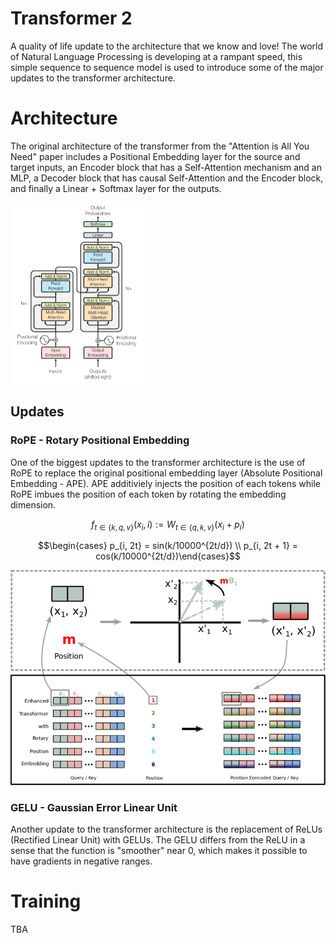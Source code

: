 # Transformer 2
A quality of life update to the architecture that we know and love! The world of Natural Language Processing is developing at a rampant speed, this simple sequence to sequence model is used to introduce some of the major updates to the transformer architecture.

# Architecture
The original architecture of the transformer from the "Attention is All You Need" paper includes a Positional Embedding layer for the source and target inputs, an Encoder block that has a Self-Attention mechanism and an MLP, a Decoder block that has causal Self-Attention and the Encoder block, and finally a Linear + Softmax layer for the outputs.

<img src="https://github.com/radia78/Transformer2/blob/main/images/transformer_architecture.png" alt="Original Architecture" width="214" height="290"/>


## Updates
### RoPE - Rotary Positional Embedding
One of the biggest updates to the transformer architecture is the use of RoPE to replace the original positional embedding layer (Absolute Positional Embedding - APE). APE additiviely injects the position of each tokens while RoPE imbues the position of each token by rotating the embedding dimension.

$$f_{t \in \{k, q, v\}}(x_i, i) := W_{t \in \{q, k ,v\}}(x_i + p_i)$$

$$\begin{cases} p_{i, 2t} = sin(k/10000^{2t/d}) \\ p_{i, 2t + 1} = cos(k/10000^{2t/d})\end{cases}$$


<img src="https://github.com/radia78/Transformer2/blob/main/images/rope_example.png" alt="Original Architecture"/>

### GELU - Gaussian Error Linear Unit
Another update to the transformer architecture is the replacement of ReLUs (Rectified Linear Unit) with GELUs. The GELU differs from the ReLU in a sense that the function is "smoother" near 0, which makes it possible to have gradients in negative ranges.

# Training
TBA
